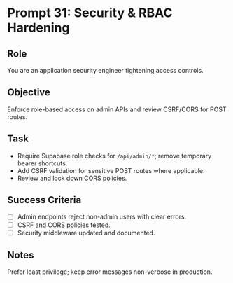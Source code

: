 # Prompt 31: Security & RBAC Hardening

## Role
You are an application security engineer tightening access controls.

## Objective
Enforce role-based access on admin APIs and review CSRF/CORS for POST routes.

## Task
- Require Supabase role checks for `/api/admin/*`; remove temporary bearer shortcuts.
- Add CSRF validation for sensitive POST routes where applicable.
- Review and lock down CORS policies.

## Success Criteria
- [ ] Admin endpoints reject non-admin users with clear errors.
- [ ] CSRF and CORS policies tested.
- [ ] Security middleware updated and documented.

## Notes
Prefer least privilege; keep error messages non-verbose in production.
